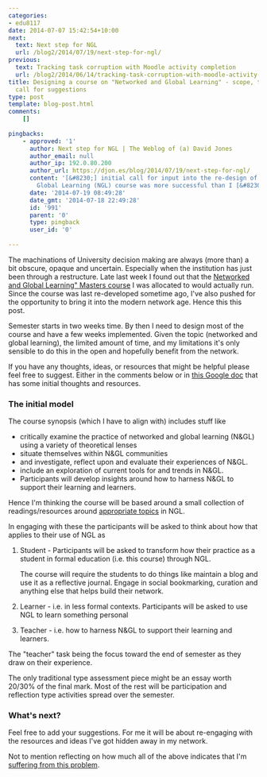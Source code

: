 ```yaml
---
categories:
- edu8117
date: 2014-07-07 15:42:54+10:00
next:
  text: Next step for NGL
  url: /blog2/2014/07/19/next-step-for-ngl/
previous:
  text: Tracking task corruption with Moodle activity completion
  url: /blog2/2014/06/14/tracking-task-corruption-with-moodle-activity-completion/
title: Designing a course on "Networked and Global Learning" - scope, thoughts and
  call for suggestions
type: post
template: blog-post.html
comments:
    []
    
pingbacks:
    - approved: '1'
      author: Next step for NGL | The Weblog of (a) David Jones
      author_email: null
      author_ip: 192.0.80.200
      author_url: https://djon.es/blog/2014/07/19/next-step-for-ngl/
      content: '[&#8230;] initial call for input into the re-design of the Networked and
        Global Learning (NGL) course was more successful than I [&#8230;]'
      date: '2014-07-19 08:49:28'
      date_gmt: '2014-07-18 22:49:28'
      id: '991'
      parent: '0'
      type: pingback
      user_id: '0'
    
---
```

The machinations of University decision making are always (more than) a bit obscure, opaque and uncertain. Especially when the institution has just been through a restructure. Late last week I found out that the [Networked and Global Learning" Masters course](http://www.usq.edu.au/course/specification/2014/EDU8117-S2-2014-WEB-TWMBA.html) I was allocated to would actually run. Since the course was last re-developed sometime ago, I've also pushed for the opportunity to bring it into the modern network age. Hence this this post.

Semester starts in two weeks time. By then I need to design most of the course and have a few weeks implemented. Given the topic (networked and global learning), the limited amount of time, and my limitations it's only sensible to do this in the open and hopefully benefit from the network.

If you have any thoughts, ideas, or resources that might be helpful please feel free to suggest. Either in the comments below or in [this Google doc](https://docs.google.com/document/d/1icZ4qS0__Ma2nL38JicH9EWEy7M9SOQSAZc40W0ytlg/edit?usp=sharing) that has some initial thoughts and resources.

### The initial model

The course synopsis (which I have to align with) includes stuff like

- critically examine the practice of networked and global learning (N&GL) using a variety of theoretical lenses
- situate themselves within N&GL communities
- and investigate, reflect upon and evaluate their experiences of N&GL.
- include an exploration of current tools for and trends in N&GL.
- Participants will develop insights around how to harness N&GL to support their learning and learners.

Hence I'm thinking the course will be based around a small collection of readings/resources around [appropriate topics](https://docs.google.com/document/d/1icZ4qS0__Ma2nL38JicH9EWEy7M9SOQSAZc40W0ytlg/edit#heading=h.nxtc9lpndni4) in NGL.

In engaging with these the participants will be asked to think about how that applies to their use of NGL as

1. Student - Participants will be asked to transform how their practice as a student in formal education (i.e. this course) through NGL.
    
    The course will require the students to do things like maintain a blog and use it as a reflective journal. Engage in social bookmarking, curation and anything else that helps build their network.
    
2. Learner - i.e. in less formal contexts. Participants will be asked to use NGL to learn something personal
3. Teacher - i.e. how to harness N&GL to support their learning and learners.

The "teacher" task being the focus toward the end of semester as they draw on their experience.

The only traditional type assessment piece might be an essay worth 20/30% of the final mark. Most of the rest will be participation and reflection type activities spread over the semester.

### What's next?

Feel free to add your suggestions. For me it will be about re-engaging with the resources and ideas I've got hidden away in my network.

Not to mention reflecting on how much all of the above indicates that I'm [suffering from this problem](http://us1.campaign-archive2.com/?u=028de8672d5f9a229f15e9edf&id=4ba2ccf765).